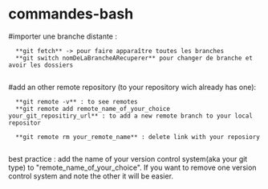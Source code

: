 # commandes-bash

#importer une branche distante :
```
  **git fetch** -> pour faire apparaître toutes les branches
  **git switch nomDeLaBrancheARecuperer** pour changer de branche et avoir les dossiers
  
 ```
 
 #add an other remote repository (to your repository wich already has one):
 ```
   **git remote -v** : to see remotes 
   **git remote add remote_name_of_your_choice your_git_repositiry_url** : to add a new remote branch to your local repositor
   
   **git remote rm your_remote_name** : delete link with your reposiory
   
```
best practice : add the name of your version control system(aka your git type) to "remote_name_of_your_choice". If you want to remove one  version control system and note the other it will be easier. 
 
